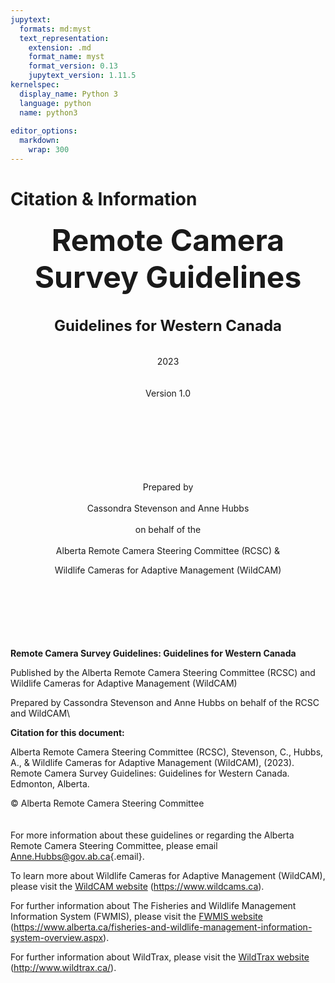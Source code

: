 ```yaml
---
jupytext:
  formats: md:myst
  text_representation:
    extension: .md
    format_name: myst
    format_version: 0.13
    jupytext_version: 1.11.5
kernelspec:
  display_name: Python 3
  language: python
  name: python3
  
editor_options: 
  markdown: 
    wrap: 300
---
```

# Citation & Information

<center>

<font size="8">**Remote Camera Survey Guidelines**</font>\
\
\
<font size="5"> **Guidelines for Western Canada**</font>\
\
\
2023\
\
\
Version 1.0

\
\
\
\
\
\
\
Prepared by\
\
Cassondra Stevenson and Anne Hubbs\
\
on behalf of the\
\
Alberta Remote Camera Steering Committee (RCSC) &

Wildlife Cameras for Adaptive Management (WildCAM)

</center>

\
\
\
\
\
\
**Remote Camera Survey Guidelines: Guidelines for Western Canada**

Published by the Alberta Remote Camera Steering Committee (RCSC) and Wildlife Cameras for Adaptive Management (WildCAM)

Prepared by Cassondra Stevenson and Anne Hubbs on behalf of the RCSC and WildCAM\

**Citation for this document:**

Alberta Remote Camera Steering Committee (RCSC), Stevenson, C., Hubbs, A., & Wildlife Cameras for Adaptive Management (WildCAM), (2023). Remote Camera Survey Guidelines: Guidelines for Western Canada. Edmonton, Alberta.

© Alberta Remote Camera Steering Committee\
\
\
For more information about these guidelines or regarding the Alberta Remote Camera Steering Committee, please email [Anne.Hubbs\@gov.ab.ca](mailto:Anne.Hubbs@gov.ab.ca){.email}.

To learn more about Wildlife Cameras for Adaptive Management (WildCAM), please visit the [WildCAM website](https://www.wildcams.ca) (<https://www.wildcams.ca>).

For further information about The Fisheries and Wildlife Management Information System (FWMIS), please visit the [FWMIS website](https://www.alberta.ca/fisheries-and-wildlife-management-information-system-overview.aspx) (<https://www.alberta.ca/fisheries-and-wildlife-management-information-system-overview.aspx>).

For further information about WildTrax, please visit the [WildTrax website](http://www.wildtrax.ca/) (<http://www.wildtrax.ca/>).
